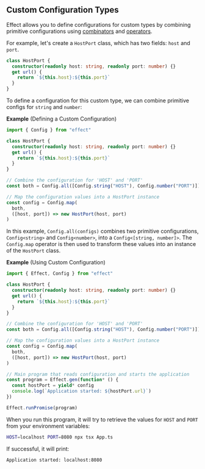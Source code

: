 ## Custom Configuration Types

Effect allows you to define configurations for custom types by combining primitive configurations using [combinators](#combining-configurations) and [operators](#operators).

For example, let's create a `HostPort` class, which has two fields: `host` and `port`.

```ts twoslash
class HostPort {
  constructor(readonly host: string, readonly port: number) {}
  get url() {
    return `${this.host}:${this.port}`
  }
}
```

To define a configuration for this custom type, we can combine primitive configs for `string` and `number`:

**Example** (Defining a Custom Configuration)

```ts twoslash
import { Config } from "effect"

class HostPort {
  constructor(readonly host: string, readonly port: number) {}
  get url() {
    return `${this.host}:${this.port}`
  }
}

// Combine the configuration for 'HOST' and 'PORT'
const both = Config.all([Config.string("HOST"), Config.number("PORT")])

// Map the configuration values into a HostPort instance
const config = Config.map(
  both,
  ([host, port]) => new HostPort(host, port)
)
```

In this example, `Config.all(configs)` combines two primitive configurations, `Config<string>` and `Config<number>`, into a `Config<[string, number]>`. The `Config.map` operator is then used to transform these values into an instance of the `HostPort` class.

**Example** (Using Custom Configuration)

```ts twoslash title="App.ts"
import { Effect, Config } from "effect"

class HostPort {
  constructor(readonly host: string, readonly port: number) {}
  get url() {
    return `${this.host}:${this.port}`
  }
}

// Combine the configuration for 'HOST' and 'PORT'
const both = Config.all([Config.string("HOST"), Config.number("PORT")])

// Map the configuration values into a HostPort instance
const config = Config.map(
  both,
  ([host, port]) => new HostPort(host, port)
)

// Main program that reads configuration and starts the application
const program = Effect.gen(function* () {
  const hostPort = yield* config
  console.log(`Application started: ${hostPort.url}`)
})

Effect.runPromise(program)
```

When you run this program, it will try to retrieve the values for `HOST` and `PORT` from your environment variables:

```sh showLineNumbers=false
HOST=localhost PORT=8080 npx tsx App.ts
```

If successful, it will print:

```ansi showLineNumbers=false
Application started: localhost:8080
```
